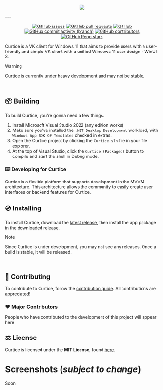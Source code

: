 <p align="center">
  <img src="[sd](https://github.com/efsfssf/Curtice/blob/main/CurticeWinUI/Assets/WindowIcon.ico?raw=true)"></img>
</p>
---

<div align="center">

[![GitHub issues](https://img.shields.io/github/issues/efsfssf/Curtice?label=Issues&style=flat-square)](https://github.com/efsfssf/Curtice/issues)
[![GitHub pull requests](https://img.shields.io/github/issues-pr/efsfssf/Curtice?label=Pull%20Requests&style=flat-square)](https://github.com/efsfssf/Curtice/pulls)
[![GitHub](https://img.shields.io/github/license/efsfssf/Curtice?label=License&style=flat-square)](https://github.com/efsfssf/Curtice/blob/master/LICENSE)
[![GitHub commit activity (branch)](https://img.shields.io/github/commit-activity/m/efsfssf/Curtice/main?label=Commit%20Activity&style=flat-square)](https://github.com/efsfssf/Curtice/graphs/commit-activity)
[![GitHub contributors](https://img.shields.io/github/contributors/efsfssf/Curtice?style=flat-square&label=Contributors)](https://github.com/efsfssf/Curtice/graphs/contributors)
[![GitHub Repo stars](https://img.shields.io/github/stars/efsfssf/Curtice?label=Stargazers&style=flat-square)](https://github.com/efsfssf/Curtice/stargazers)

</div>

Curtice is a VK client for Windows 11 that aims to provide users with a user-friendly and simple VK client with a unified Windows 11 user design - WinUI 3.

> [!WARNING]  
> Curtice is currently under heavy development and may not be stable.

<br/>

## :package: Building
To build Curtice, you're gonna need a few things.
1. Install Microsoft Visual Studio 2022 (any edition works)
2. Make sure you've installed the `.NET Desktop Development` workload, with `Windows App SDK C# Templates` checked in extras.
3. Open the Curtice project by clicking the `Curtice.sln` file in your file explorer.
4. At the top of Visual Studio, click the `Curtice (Packaged)` button to compile and start the shell in Debug mode.

### ⌨️ Developing for Curtice
Curtice is a flexible platform that supports development in the MVVM architecture. This architecture allows the community to easily create user interfaces or backend features for Curtice.

## 💿 Installing
To install Curtice, download the [latest release](https://github.com/efsfssf/Curtice/releases), then install the app package in the downloaded release.

> [!NOTE]  
> Since Curtice is under development, you may not see any releases. Once a build is stable, it will be released.

<br/>

## 🤝 Contributing
To contribute to Curtice, follow the [contribution guide](https://github.com/efsfssf/Curtice/blob/main/CONTRIBUTING.md). All contributions are appreciated!

### ❤️ Major Contributors
People who have contributed to the development of this project will appear here

## :balance_scale: License
Curtice is licensed under the **MIT License**, found [here](https://github.com/efsfssf/Curtice/blob/main/LICENSE).

# Screenshots (***subject to change***)
Soon
